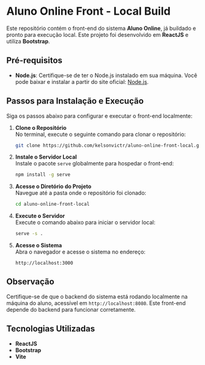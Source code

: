 # Aluno Online Front - Local Build

Este repositório contém o front-end do sistema **Aluno Online**, já buildado e pronto para execução local. Este projeto foi desenvolvido em **ReactJS** e utiliza **Bootstrap**.

## Pré-requisitos

- **Node.js**: Certifique-se de ter o Node.js instalado em sua máquina. Você pode baixar e instalar a partir do site oficial: [Node.js](https://nodejs.org/).

## Passos para Instalação e Execução

Siga os passos abaixo para configurar e executar o front-end localmente:

1. **Clone o Repositório**  
   No terminal, execute o seguinte comando para clonar o repositório:
   ```bash
   git clone https://github.com/kelsonvictr/aluno-online-front-local.git
   ```

2. **Instale o Servidor Local**  
   Instale o pacote `serve` globalmente para hospedar o front-end:
   ```bash
   npm install -g serve
   ```

3. **Acesse o Diretório do Projeto**  
   Navegue até a pasta onde o repositório foi clonado:
   ```bash
   cd aluno-online-front-local
   ```

4. **Execute o Servidor**  
   Execute o comando abaixo para iniciar o servidor local:
   ```bash
   serve -s .
   ```

5. **Acesse o Sistema**  
   Abra o navegador e acesse o sistema no endereço:
   ```
   http://localhost:3000
   ```

## Observação

Certifique-se de que o backend do sistema está rodando localmente na máquina do aluno, acessível em `http://localhost:8080`. Este front-end depende do backend para funcionar corretamente.

## Tecnologias Utilizadas

- **ReactJS**
- **Bootstrap**
- **Vite**

